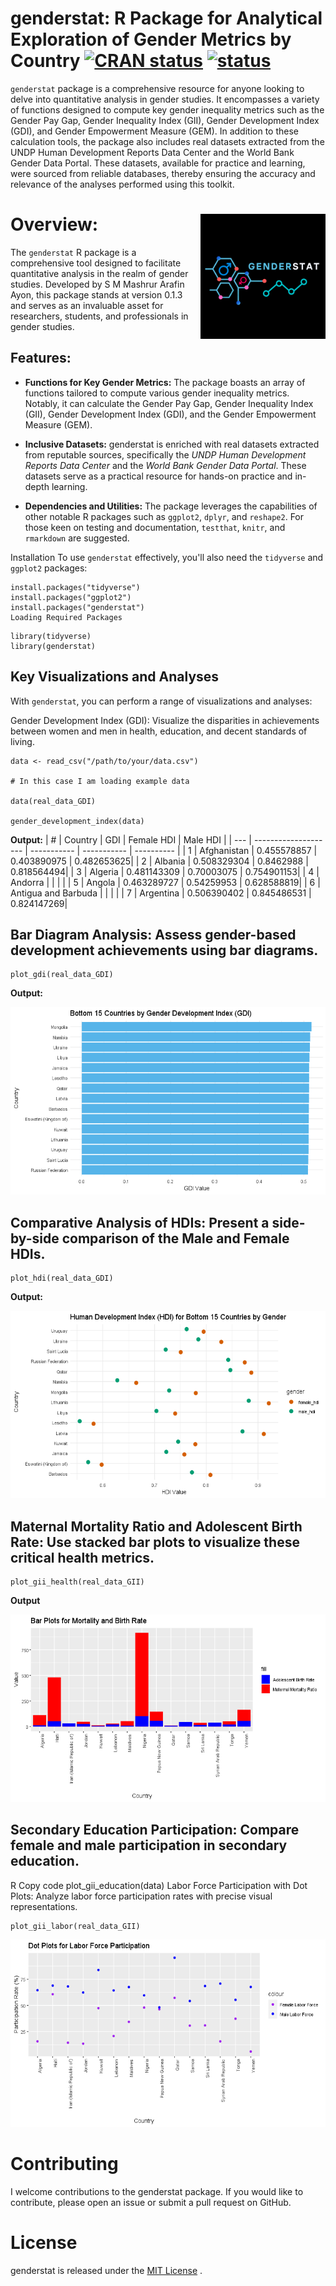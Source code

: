 # genderstat: R Package for Analytical Exploration of Gender Metrics by Country [![CRAN status](https://www.r-pkg.org/badges/version/genderstat)](https://cran.r-project.org/web/packages/genderstat/index.html) [![status](https://joss.theoj.org/papers/cade05e5f52b64e0e866ce27921bd041/status.svg)](https://joss.theoj.org/papers/cade05e5f52b64e0e866ce27921bd041)



`genderstat` package is a comprehensive resource for anyone looking to delve into quantitative analysis in gender studies. It encompasses a variety of functions designed to compute key gender inequality metrics such as the Gender Pay Gap, Gender Inequality Index (GII), Gender Development Index (GDI), and Gender Empowerment Measure (GEM). In addition to these calculation tools, the package also includes real datasets extracted from the UNDP Human Development Reports Data Center and the World Bank Gender Data Portal. These datasets, available for practice and learning, were sourced from reliable databases, thereby ensuring the accuracy and relevance of the analyses performed using this toolkit. 


# Overview: <img src="https://github.com/mashrur-ayon/genderstat/blob/main/plots-pictures/genderstat-logo.png" align="right" height="200">
The `genderstat` R package is a comprehensive tool designed to facilitate quantitative analysis in the realm of gender studies. Developed by S M Mashrur Arafin Ayon, this package stands at version 0.1.3 and serves as an invaluable asset for researchers, students, and professionals in gender studies.

## Features:
- **Functions for Key Gender Metrics:** The package boasts an array of functions tailored to compute various gender inequality metrics. Notably, it can calculate the Gender Pay Gap, Gender Inequality Index (GII), Gender Development Index (GDI), and the Gender Empowerment Measure (GEM).

- **Inclusive Datasets:** genderstat is enriched with real datasets extracted from reputable sources, specifically the *UNDP Human Development Reports Data Center* and the *World Bank Gender Data Portal*. These datasets serve as a practical resource for hands-on practice and in-depth learning.

- **Dependencies and Utilities:** The package leverages the capabilities of other notable R packages such as `ggplot2`, `dplyr`, and `reshape2`. For those keen on testing and documentation, `testthat`, `knitr`, and `rmarkdown` are suggested.

Installation
To use `genderstat` effectively, you'll also need the `tidyverse` and `ggplot2` packages:

```
install.packages("tidyverse")
install.packages("ggplot2")
install.packages("genderstat")
Loading Required Packages
```

```
library(tidyverse)
library(genderstat)
```



## Key Visualizations and Analyses
With `genderstat`, you can perform a range of visualizations and analyses:

Gender Development Index (GDI): Visualize the disparities in achievements between women and men in health, education, and decent standards of living.

```
data <- read_csv("/path/to/your/data.csv")

# In this case I am loading example data

data(real_data_GDI)

gender_development_index(data)
```
**Output:** 
|  #  | Country             | GDI         | Female HDI  | Male HDI   |
| --- | -------------------- | ----------- | ----------- | ---------- |
| 1   | Afghanistan         | 0.455578857 | 0.403890975 | 0.482653625|
| 2   | Albania             | 0.508329304 | 0.8462988   | 0.818564494|
| 3   | Algeria             | 0.481143309 | 0.70003075  | 0.754901153|
| 4   | Andorra             |             |             |            |
| 5   | Angola              | 0.463289727 | 0.54259953  | 0.628588819|
| 6   | Antigua and Barbuda |             |             |            |
| 7   | Argentina           | 0.506390402 | 0.845486531 | 0.824147269|


## Bar Diagram Analysis: Assess gender-based development achievements using bar diagrams.

```
plot_gdi(real_data_GDI)
```
**Output:**

<img src="https://github.com/mashrur-ayon/genderstat/blob/main/plots-pictures/plot_gdi_output.png" height="300">

## Comparative Analysis of HDIs: Present a side-by-side comparison of the Male and Female HDIs.

```
plot_hdi(real_data_GDI)
```
**Output:**

<img src="https://github.com/mashrur-ayon/genderstat/blob/main/plots-pictures/plot_hdi_output.png" height="300">


## Maternal Mortality Ratio and Adolescent Birth Rate: Use stacked bar plots to visualize these critical health metrics.

```
plot_gii_health(real_data_GII)
```
**Output**

<img src="https://github.com/mashrur-ayon/genderstat/blob/main/plots-pictures/plot_gii_health_output.png" height="300">

## Secondary Education Participation: Compare female and male participation in secondary education.

R
Copy code
plot_gii_education(data)
Labor Force Participation with Dot Plots: Analyze labor force participation rates with precise visual representations.

```
plot_gii_labor(real_data_GII)
```

<img src="https://github.com/mashrur-ayon/genderstat/blob/main/plots-pictures/plot_gii_labor_output.png" height="300">

# Contributing
I welcome contributions to the genderstat package. If you would like to contribute, please open an issue or submit a pull request on GitHub.

# License

genderstat is released under the [MIT License](https://github.com/mashrur-ayon/genderstat/blob/main/genderstat/LICENSE.md)
.

